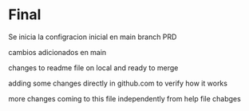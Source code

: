 # Final

Se inicia la configracion inicial en main branch PRD

cambios adicionados en main

changes to readme file on local and ready to merge

adding some changes directly in github.com to verify how it works

more changes coming to this file independently from help file chabges
